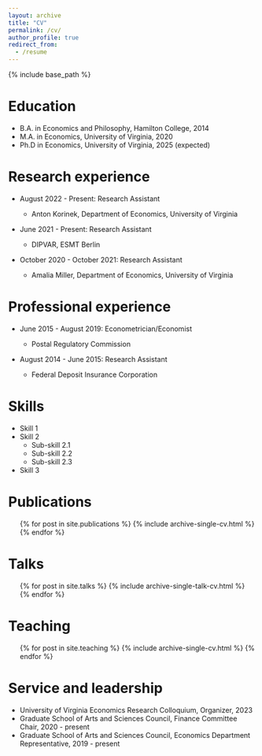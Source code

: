 ```yaml
---
layout: archive
title: "CV"
permalink: /cv/
author_profile: true
redirect_from:
  - /resume
---
```


{% include base_path %}

Education
======

* B.A. in Economics and Philosophy, Hamilton College, 2014
* M.A. in Economics, University of Virginia, 2020
* Ph.D in Economics, University of Virginia, 2025 (expected)

Research experience
======

* August 2022 - Present: Research Assistant
  * Anton Korinek, Department of Economics, University of Virginia

* June 2021 - Present: Research Assistant
  * DIPVAR, ESMT Berlin

* October 2020 - October 2021: Research Assistant
  * Amalia Miller, Department of Economics, University of Virginia


Professional experience
======

* June 2015 - August 2019: Econometrician/Economist
  * Postal Regulatory Commission

* August 2014 - June 2015: Research Assistant
  * Federal Deposit Insurance Corporation

  
Skills
======
* Skill 1
* Skill 2
  * Sub-skill 2.1
  * Sub-skill 2.2
  * Sub-skill 2.3
* Skill 3

Publications
======
  <ul>{% for post in site.publications %}
    {% include archive-single-cv.html %}
  {% endfor %}</ul>
  
Talks
======
  <ul>{% for post in site.talks %}
    {% include archive-single-talk-cv.html %}
  {% endfor %}</ul>
  
Teaching
======
  <ul>{% for post in site.teaching %}
    {% include archive-single-cv.html %}
  {% endfor %}</ul>
  
Service and leadership
======

* University of Virginia Economics Research Colloquium, Organizer, 2023
* Graduate School of Arts and Sciences Council, Finance Committee Chair, 2020 - present
* Graduate School of Arts and Sciences Council, Economics Department Representative, 2019 - present

